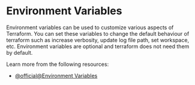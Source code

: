 # Environment Variables

Environment variables can be used to customize various aspects of Terraform. You can set these variables to change the default behaviour of terraform such as increase verbosity, update log file path, set workspace, etc. Environment variables are optional and terraform does not need them by default. 

Learn more from the following resources:

- [@official@Environment Variables](https://developer.hashicorp.com/terraform/cli/config/environment-variables)